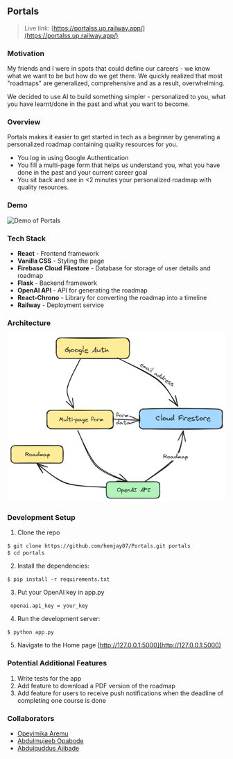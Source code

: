 ## Portals

> Live link: [https://portalss.up.railway.app/](https://portalss.up.railway.app/)

### Motivation

My friends and I were in spots that could define our careers - we know what we want to be but how do we get there. We quickly realized that most "roadmaps" are generalized, comprehensive and as a result, overwhelming.

We decided to use AI to build something simpler - personalized to you, what you have learnt/done in the past and what you want to become.

### Overview

Portals makes it easier to get started in tech as a beginner by generating a personalized roadmap containing quality resources for you.

- You log in using Google Authentication
- You fill a multi-page form that helps us understand you, what you have done in the past and your current career goal
- You sit back and see in <2 minutes your personalized roadmap with quality resources.

### Demo

![Demo of Portals](portals_demo.gif)

### Tech Stack

- **React** - Frontend framework
- **Vanilla CSS** - Styling the page
- **Firebase Cloud Filestore** - Database for storage of user details and roadmap
- **Flask** - Backend framework
- **OpenAI API** - API for generating the roadmap
- **React-Chrono** - Library for converting the roadmap into a timeline
- **Railway** - Deployment service

### Architecture

![ Architecture of Portals ](./portals_architecture.png)

### Development Setup

1. Clone the repo

```
$ git clone https://github.com/hemjay07/Portals.git portals
$ cd portals
```

2. Install the dependencies:

```
$ pip install -r requirements.txt
```

3. Put your OpenAI key in app.py

```
 openai.api_key = your_key
```

4. Run the development server:

```
$ python app.py
```

5. Navigate to the Home page [http://127.0.0.1:5000](http://127.0.0.1:5000)

### Potential Additional Features

1. Write tests for the app
2. Add feature to download a PDF version of the roadmap
3. Add feature for users to receive push notifications when the deadline of completing one course is done

### Collaborators

- [Opeyimika Aremu](https://www.linkedin.com/in/opeyimikaaremu/)
- [Abdulmujeeb Opabode](https://ng.linkedin.com/in/abdulmujeeb-opabode-46080716a)
- [Abdulquddus Ajibade](https://ng.linkedin.com/in/ajibadeadedayoabdulquddus)
